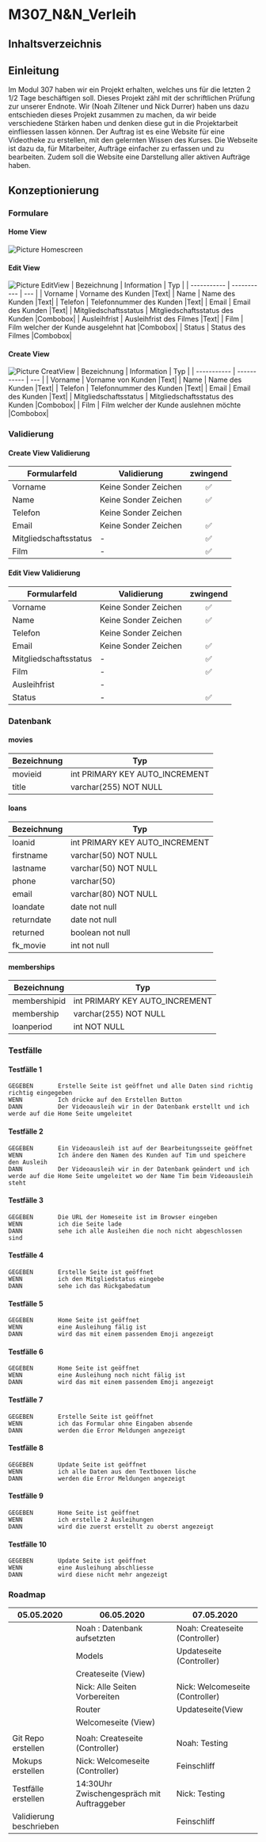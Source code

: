 # M307_N&N_Verleih
## Inhaltsverzeichnis
## Einleitung
Im Modul 307 haben wir ein Projekt erhalten, welches uns für die letzten 2 1/2 Tage beschäftigen soll. Dieses Projekt zähl mit
der schriftlichen Prüfung zur unserer Endnote. Wir (Noah Ziltener und Nick Durrer) haben uns dazu entschieden dieses Projekt zusammen zu machen, da wir beide verschiedene Stärken haben und denken diese gut in die Projektarbeit einfliessen lassen können. Der Auftrag ist es eine Website für eine Videotheke zu erstellen, mit den gelernten Wissen des Kurses. Die Webseite ist dazu da, für Mitarbeiter, Aufträge einfacher zu erfassen und zu bearbeiten. Zudem soll die Website eine Darstellung aller aktiven Aufträge haben.
## Konzeptionierung
### Formulare
#### Home View
![Picture Homescreen](res/WelcomeScreen.png)
#### Edit View
![Picture EditView](res/EditScreen.png)
| Bezeichnung | Information | Typ |
| ----------- | ----------- | --- |
| Vorname | Vorname des Kunden |Text|
| Name | Name des Kunden |Text|
| Telefon | Telefonnummer des Kunden |Text|
| Email | Email des Kunden |Text|
| Mitgliedschaftsstatus | Mitgliedschaftsstatus des Kunden |Combobox|
| Ausleihfrist | Ausleihfrist des Filmes |Text|
| Film | Film welcher der Kunde ausgelehnt hat |Combobox|
| Status | Status des Filmes |Combobox|
#### Create View
![Picture CreatView](res/AusleihScreen.png)
| Bezeichnung | Information | Typ |
| ----------- | ----------- | --- |
| Vorname | Vorname von Kunden |Text|
| Name | Name des Kunden |Text|
| Telefon | Telefonnummer des Kunden |Text|
| Email | Email des Kunden |Text|
| Mitgliedschaftsstatus | Mitgliedschaftsstatus des Kunden |Combobox|
| Film | Film welcher der Kunde auslehnen möchte |Combobox|
### Validierung
#### Create View Validierung
| Formularfeld | Validierung | zwingend |
| ----------- | ----------- | :---: |
| Vorname | Keine Sonder Zeichen |✅|
| Name | Keine Sonder Zeichen |✅|
| Telefon | Keine Sonder Zeichen ||
| Email | Keine Sonder Zeichen |✅|
| Mitgliedschaftsstatus | - |✅|
| Film | - |✅|
#### Edit View Validierung
| Formularfeld | Validierung | zwingend |
| ----------- | ----------- | :---: |
| Vorname | Keine Sonder Zeichen |✅|
| Name | Keine Sonder Zeichen |✅|
| Telefon | Keine Sonder Zeichen ||
| Email | Keine Sonder Zeichen |✅|
| Mitgliedschaftsstatus | - |✅|
| Film | - |✅|
| Ausleihfrist | - ||
| Status | - |✅|
### Datenbank
#### movies
| Bezeichnung | Typ |
| ----------- | ----------- |
| movieid | int PRIMARY KEY AUTO_INCREMENT |
| title | varchar(255) NOT NULL|
#### loans
| Bezeichnung | Typ |
| ----------- | ----------- |
| loanid | int PRIMARY KEY AUTO_INCREMENT |
| firstname | varchar(50) NOT NULL|
| lastname | varchar(50) NOT NULL|
| phone | varchar(50)|
| email | varchar(80) NOT NULL|
| loandate | date not null |
| returndate | date not null |
| returned | boolean not null |
| fk_movie | int not null |
#### memberships 
| Bezeichnung | Typ |
| ----------- | ----------- |
| membershipid | int PRIMARY KEY AUTO_INCREMENT |
| membership	 | varchar(255) NOT NULL |
| loanperiod | int NOT NULL |
### Testfälle
#### Testfälle 1
```
GEGEBEN       Erstelle Seite ist geöffnet und alle Daten sind richtig richtig eingegeben
WENN          Ich drücke auf den Erstellen Button
DANN          Der Videoausleih wir in der Datenbank erstellt und ich werde auf die Home Seite umgeleitet
```
#### Testfälle 2
```
GEGEBEN       Ein Videoausleih ist auf der Bearbeitungsseite geöffnet
WENN          Ich ändere den Namen des Kunden auf Tim und speichere den Ausleih
DANN          Der Videoausleih wir in der Datenbank geändert und ich werde auf die Home Seite umgeleitet wo der Name Tim beim Videoausleih steht
```
#### Testfälle 3
```
GEGEBEN       Die URL der Homeseite ist im Browser eingeben
WENN          ich die Seite lade 
DANN          sehe ich alle Ausleihen die noch nicht abgeschlossen sind
```
#### Testfälle 4
```
GEGEBEN       Erstelle Seite ist geöffnet
WENN          ich den Mitgliedstatus eingebe
DANN          sehe ich das Rückgabedatum
```
#### Testfälle 5
```
GEGEBEN       Home Seite ist geöffnet
WENN          eine Ausleihung fälig ist 
DANN          wird das mit einem passendem Emoji angezeigt
```
#### Testfälle 6
```
GEGEBEN       Home Seite ist geöffnet
WENN          eine Ausleihung noch nicht fälig ist 
DANN          wird das mit einem passendem Emoji angezeigt
```
#### Testfälle 7
```
GEGEBEN       Erstelle Seite ist geöffnet
WENN          ich das Formular ohne Eingaben absende
DANN          werden die Error Meldungen angezeigt
```
#### Testfälle 8
```
GEGEBEN       Update Seite ist geöffnet
WENN          ich alle Daten aus den Textboxen lösche
DANN          werden die Error Meldungen angezeigt
```
#### Testfälle 9
```
GEGEBEN       Home Seite ist geöffnet 
WENN          ich erstelle 2 Ausleihungen
DANN          wird die zuerst erstellt zu oberst angezeigt
```
#### Testfälle 10
```
GEGEBEN       Update Seite ist geöffnet
WENN          eine Ausleihung abschliesse
DANN          wird diese nicht mehr angezeigt
```
### Roadmap
| 05.05.2020            | 06.05.2020                     | 07.05.2020                             |
|-----------------------|--------------------------------|----------------------------------------|
|                       | Noah : Datenbank aufsetzten    | Noah:  Createseite (Controller)                   | 
|                       | Models                         | Updateseite (Controller)                                |
|                       | Createseite (View)             |                                 |
|                       | Nick: Alle Seiten Vorbereiten  | Nick: Welcomeseite (Controller)  | 
|                       | Router    |                       Updateseite(View                 |
|                       | Welcomeseite (View) |                                        | 
|                       |                                |                                        | 
| Git Repo erstellen    | Noah: Createseite (Controller)          | Noah: Testing | 
| Mokups erstellen       | Nick: Welcomeseite (Controller)            | Feinschliff               |
| Testfälle erstellen     | 14:30Uhr Zwischengespräch mit Auftraggeber | Nick: Testing       |
| Validierung beschrieben |         |               Feinschliff     | 
